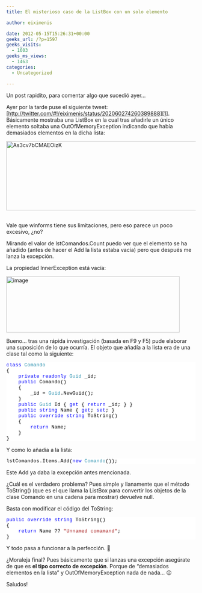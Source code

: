 ```yaml
---
title: El misterioso caso de la ListBox con un solo elemento

author: eiximenis

date: 2012-05-15T15:26:31+00:00
geeks_url: /?p=1597
geeks_visits:
  - 1603
geeks_ms_views:
  - 1463
categories:
  - Uncategorized

---
```

Un post rapidito, para comentar algo que sucedió ayer…

Ayer por la tarde puse el siguiente tweet: [http://twitter.com/#!/eiximenis/status/202060274260389888][1]. Básicamente mostraba una ListBox en la cual tras añadirle un único elemento soltaba una OutOfMemoryException indicando que había demasiados elementos en la dicha lista:

[<img style="border-right-width: 0px; display: inline; border-top-width: 0px; border-bottom-width: 0px; border-left-width: 0px" title="As3cv7bCMAEOizK" border="0" alt="As3cv7bCMAEOizK" src="http://geeks.ms/cfs-file.ashx/__key/CommunityServer.Blogs.Components.WeblogFiles/etomas/As3cv7bCMAEOizK_5F00_thumb_5F00_4BA83636.png" width="506" height="184" />][2]&#160;

Vale que winforms tiene sus limitaciones, pero eso parece un poco excesivo, ¿no?

Mirando el valor de lstComandos.Count puedo ver que el elemento se ha añadido (antes de hacer el Add la lista estaba vacía) pero que después me lanza la excepción.

La propiedad InnerException está vacía:

[<img style="border-right-width: 0px; display: inline; border-top-width: 0px; border-bottom-width: 0px; border-left-width: 0px" title="image" border="0" alt="image" src="http://geeks.ms/cfs-file.ashx/__key/CommunityServer.Blogs.Components.WeblogFiles/etomas/image_5F00_thumb_5F00_6C51908C.png" width="461" height="149" />][3] 

Bueno… tras una rápida investigación (basada en F9 y F5) pude elaborar una suposición de lo que ocurría. El objeto que añadía a la lista era de una clase tal como la siguiente:

<div style="font-family: courier new; background: white; color: black; font-size: 10pt">
  <p style="margin: 0px">
    <span style="color: blue">class</span> <span style="color: #2b91af">Comando</span>
  </p>
  
  <p style="margin: 0px">
    {
  </p>
  
  <p style="margin: 0px">
    &#160;&#160;&#160; <span style="color: blue">private</span> <span style="color: blue">readonly</span> <span style="color: #2b91af">Guid</span> _id;
  </p>
  
  <p style="margin: 0px">
    &#160;&#160;&#160; <span style="color: blue">public</span> Comando()
  </p>
  
  <p style="margin: 0px">
    &#160;&#160;&#160; {
  </p>
  
  <p style="margin: 0px">
    &#160;&#160;&#160;&#160;&#160;&#160;&#160; _id = <span style="color: #2b91af">Guid</span>.NewGuid();
  </p>
  
  <p style="margin: 0px">
    &#160;&#160;&#160; }
  </p>
  
  <p style="margin: 0px">
    &#160;&#160;&#160; <span style="color: blue">public</span> <span style="color: #2b91af">Guid</span> Id { <span style="color: blue">get</span> { <span style="color: blue">return</span> _id; } }
  </p>
  
  <p style="margin: 0px">
    &#160;&#160;&#160; <span style="color: blue">public</span> <span style="color: blue">string</span> Name { <span style="color: blue">get</span>; <span style="color: blue">set</span>; }
  </p>
  
  <p style="margin: 0px">
    &#160;&#160;&#160; <span style="color: blue">public</span> <span style="color: blue">override</span> <span style="color: blue">string</span> ToString()
  </p>
  
  <p style="margin: 0px">
    &#160;&#160;&#160; {
  </p>
  
  <p style="margin: 0px">
    &#160;&#160;&#160;&#160;&#160;&#160;&#160; <span style="color: blue">return</span> Name;
  </p>
  
  <p style="margin: 0px">
    &#160;&#160;&#160; }
  </p>
  
  <p style="margin: 0px">
    }
  </p></p>
</div>

Y como lo añadia a la lista:

<div style="font-family: courier new; background: white; color: black; font-size: 10pt">
  <p style="margin: 0px">
    lstComandos.Items.Add(<span style="color: blue">new</span> <span style="color: #2b91af">Comando</span>());
  </p></p>
</div>

Este Add ya daba la excepción antes mencionada.

¿Cuál es el verdadero problema? Pues simple y llanamente que el método ToString() (que es el que llama la ListBox para convertir los objetos de la clase Comando en una cadena para mostrar) devuelve null.

Basta con modificar el código del ToString:

<div style="font-family: courier new; background: white; color: black; font-size: 10pt">
  <p style="margin: 0px">
    <span style="color: blue">public</span> <span style="color: blue">override</span> <span style="color: blue">string</span> ToString()
  </p>
  
  <p style="margin: 0px">
    {
  </p>
  
  <p style="margin: 0px">
    &#160;&#160;&#160; <span style="color: blue">return</span> Name ?? <span style="color: #a31515">"Unnamed comamand"</span>;
  </p>
  
  <p style="margin: 0px">
    }
  </p></p>
</div>

Y todo pasa a funcionar a la perfección. 🙂

¿Moraleja final? Pues básicamente que si lanzas una excepción asegúrate de que es **el tipo correcto de excepción**. Porque de “demasiados elementos en la lista” y OutOfMemoryException nada de nada… 😉

Saludos!

 [1]: http://twitter.com/#!/eiximenis/status/202060274260389888 "http://twitter.com/#!/eiximenis/status/202060274260389888"
 [2]: http://geeks.ms/cfs-file.ashx/__key/CommunityServer.Blogs.Components.WeblogFiles/etomas/As3cv7bCMAEOizK_5F00_533114F2.png
 [3]: http://geeks.ms/cfs-file.ashx/__key/CommunityServer.Blogs.Components.WeblogFiles/etomas/image_5F00_56681E3C.png